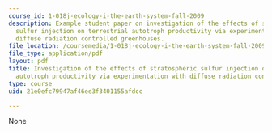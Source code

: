 ```yaml
---
course_id: 1-018j-ecology-i-the-earth-system-fall-2009
description: Example student paper on investigation of the effects of stratospheric
  sulfur injection on terrestrial autotroph productivity via experimentation with
  diffuse radiation controlled greenhouses.
file_location: /coursemedia/1-018j-ecology-i-the-earth-system-fall-2009/21e0efc79947af46ee3f3401155afdcc_MIT1_018JF09_sw_paper3.pdf
file_type: application/pdf
layout: pdf
title: Investigation of the effects of stratospheric sulfur injection on terrestrial
  autotroph productivity via experimentation with diffuse radiation controlled greenhouses
type: course
uid: 21e0efc79947af46ee3f3401155afdcc

---
```

None